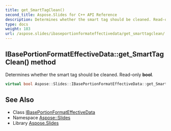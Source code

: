 ```yaml
---
title: get_SmartTagClean()
second_title: Aspose.Slides for C++ API Reference
description: Determines whether the smart tag should be cleaned. Read-only bool.
type: docs
weight: 183
url: /aspose.slides/ibaseportionformateffectivedata/get_smarttagclean/
---
```

## IBasePortionFormatEffectiveData::get_SmartTagClean() method


Determines whether the smart tag should be cleaned. Read-only **bool**.

```cpp
virtual bool Aspose::Slides::IBasePortionFormatEffectiveData::get_SmartTagClean()=0
```

## See Also

* Class [IBasePortionFormatEffectiveData](../)
* Namespace [Aspose::Slides](../../)
* Library [Aspose.Slides](../../../)